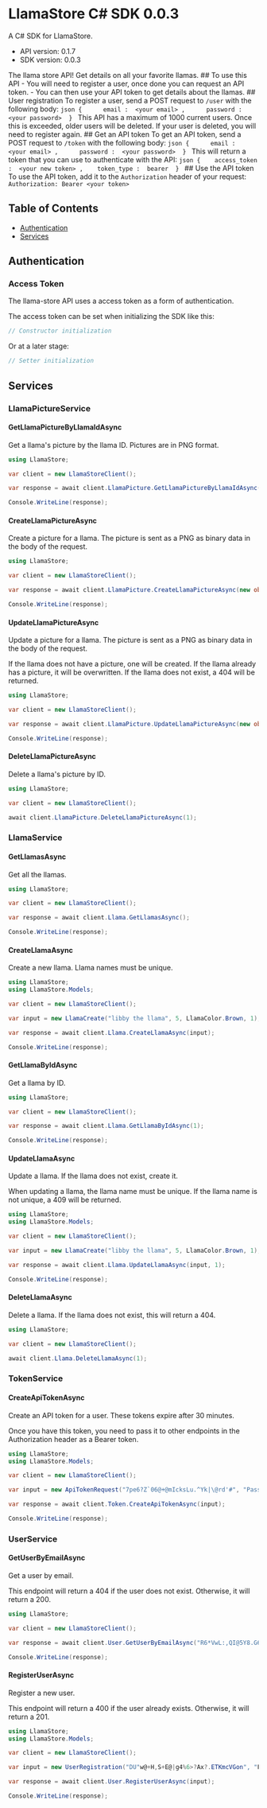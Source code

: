 # LlamaStore C# SDK 0.0.3

A C# SDK for LlamaStore.

- API version: 0.1.7
- SDK version: 0.0.3

The llama store API! Get details on all your favorite llamas. ## To use this API - You will need to register a user, once done you can request an API token. - You can then use your API token to get details about the llamas. ## User registration To register a user, send a POST request to `/user` with the following body: `json {      email :  <your email> ,      password :  <your password>  } ` This API has a maximum of 1000 current users. Once this is exceeded, older users will be deleted. If your user is deleted, you will need to register again. ## Get an API token To get an API token, send a POST request to `/token` with the following body: `json {      email :  <your email> ,      password :  <your password>  } ` This will return a token that you can use to authenticate with the API: `json {    access_token :  <your new token> ,    token_type :  bearer  } ` ## Use the API token To use the API token, add it to the `Authorization` header of your request: `Authorization: Bearer <your token>`

## Table of Contents

- [Authentication](#authentication)
- [Services](#services)

## Authentication

### Access Token

The llama-store API uses a access token as a form of authentication.

The access token can be set when initializing the SDK like this:

```cs
// Constructor initialization
```

Or at a later stage:

```cs
// Setter initialization
```

## Services

### LlamaPictureService

#### **GetLlamaPictureByLlamaIdAsync**

Get a llama's picture by the llama ID. Pictures are in PNG format.

```csharp
using LlamaStore;

var client = new LlamaStoreClient();

var response = await client.LlamaPicture.GetLlamaPictureByLlamaIdAsync(1);

Console.WriteLine(response);
```

#### **CreateLlamaPictureAsync**

Create a picture for a llama. The picture is sent as a PNG as binary data in the body of the request.

```csharp
using LlamaStore;

var client = new LlamaStoreClient();

var response = await client.LlamaPicture.CreateLlamaPictureAsync(new object {}, 1);

Console.WriteLine(response);
```

#### **UpdateLlamaPictureAsync**

Update a picture for a llama. The picture is sent as a PNG as binary data in the body of the request.

If the llama does not have a picture, one will be created. If the llama already has a picture,
it will be overwritten.
If the llama does not exist, a 404 will be returned.

```csharp
using LlamaStore;

var client = new LlamaStoreClient();

var response = await client.LlamaPicture.UpdateLlamaPictureAsync(new object {}, 1);

Console.WriteLine(response);
```

#### **DeleteLlamaPictureAsync**

Delete a llama's picture by ID.

```csharp
using LlamaStore;

var client = new LlamaStoreClient();

await client.LlamaPicture.DeleteLlamaPictureAsync(1);
```

### LlamaService

#### **GetLlamasAsync**

Get all the llamas.

```csharp
using LlamaStore;

var client = new LlamaStoreClient();

var response = await client.Llama.GetLlamasAsync();

Console.WriteLine(response);
```

#### **CreateLlamaAsync**

Create a new llama. Llama names must be unique.

```csharp
using LlamaStore;
using LlamaStore.Models;

var client = new LlamaStoreClient();

var input = new LlamaCreate("libby the llama", 5, LlamaColor.Brown, 1);

var response = await client.Llama.CreateLlamaAsync(input);

Console.WriteLine(response);
```

#### **GetLlamaByIdAsync**

Get a llama by ID.

```csharp
using LlamaStore;

var client = new LlamaStoreClient();

var response = await client.Llama.GetLlamaByIdAsync(1);

Console.WriteLine(response);
```

#### **UpdateLlamaAsync**

Update a llama. If the llama does not exist, create it.

When updating a llama, the llama name must be unique. If the llama name is not unique, a 409 will be returned.

```csharp
using LlamaStore;
using LlamaStore.Models;

var client = new LlamaStoreClient();

var input = new LlamaCreate("libby the llama", 5, LlamaColor.Brown, 1);

var response = await client.Llama.UpdateLlamaAsync(input, 1);

Console.WriteLine(response);
```

#### **DeleteLlamaAsync**

Delete a llama. If the llama does not exist, this will return a 404.

```csharp
using LlamaStore;

var client = new LlamaStoreClient();

await client.Llama.DeleteLlamaAsync(1);
```

### TokenService

#### **CreateApiTokenAsync**

Create an API token for a user. These tokens expire after 30 minutes.

Once you have this token, you need to pass it to other endpoints in the Authorization header as a Bearer token.

```csharp
using LlamaStore;
using LlamaStore.Models;

var client = new LlamaStoreClient();

var input = new ApiTokenRequest("7pe6?Z`06@+@mIcksLu.^Yk|\@rd'#", "Password123!");

var response = await client.Token.CreateApiTokenAsync(input);

Console.WriteLine(response);
```

### UserService

#### **GetUserByEmailAsync**

Get a user by email.

This endpoint will return a 404 if the user does not exist. Otherwise, it will return a 200.

```csharp
using LlamaStore;

var client = new LlamaStoreClient();

var response = await client.User.GetUserByEmailAsync("R6*VwL:,QI@5Y8.G6");

Console.WriteLine(response);
```

#### **RegisterUserAsync**

Register a new user.

This endpoint will return a 400 if the user already exists. Otherwise, it will return a 201.

```csharp
using LlamaStore;
using LlamaStore.Models;

var client = new LlamaStoreClient();

var input = new UserRegistration("DU"w@+H,S+E@|g4%6>?Ax?.ETKmcVGon", "Password123!");

var response = await client.User.RegisterUserAsync(input);

Console.WriteLine(response);
```
